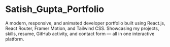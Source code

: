 # Satish_Gupta_Portfolio
A modern, responsive, and animated developer portfolio built using React.js, React Router, Framer Motion, and Tailwind CSS. Showcasing my projects, skills, resume, GitHub activity, and contact form — all in one interactive platform.
